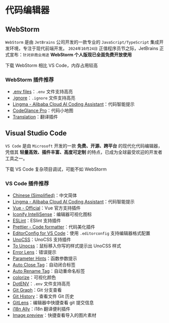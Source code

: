 <script setup>
import { NButton, NTag, NFlex } from 'naive-ui'

const download = (url) => window.open(url)
</script>

# 代码编辑器

## WebStorm

`WebStorm` 是由 `JetBrains` 公司开发的一款专业的 `JavaScript/TypeScript` 集成开发环境，专注于现代前端开发。
`2024年10月24日` 正值程序员节之际，JetBrains 正式宣布：`针对非商业用途` **WebStorm 个人版现已全面免费开放使用**

<NFlex align="center">
  <NButton type="primary" @click="download('https://www.jetbrains.com/webstorm/')">下载 WebStorm</NButton>
  <NTag type="warning">
    相比 VS Code，内存占用较高
  </NTag>
</NFlex>

### WebStorm 插件推荐

- [.env files](https://plugins.jetbrains.com/plugin/9525--env-files)：`.env` 文件支持高亮
- [.ignore](https://plugins.jetbrains.com/plugin/7495--ignore)：`.ignore` 文件支持高亮
- [Lingma - Alibaba Cloud AI Coding Assistant](https://plugins.jetbrains.com/plugin/17809-lingma--alibaba-cloud-ai-coding-assistant)：代码智能提示
- [CodeGlance Pro](https://plugins.jetbrains.com/plugin/18824-codeglance-pro)：代码小地图
- [Translation](https://plugins.jetbrains.com/plugin/8579-translation)：翻译插件

## Visual Studio Code

`VS Code` 是由 `Microsoft` 开发的一款 **免费、开源、跨平台** 的现代化代码编辑器，凭借其 **轻量高效、插件丰富、高度可定制** 的特点，已成为全球最受欢迎的开发者工具之一。

<NFlex align="center">
  <NButton type="primary" @click="download('https://code.visualstudio.com/')">下载 VS Code</NButton>
  <NTag type="warning">
    复杂项目调试，可能不如 WebStorm
  </NTag>
</NFlex>

### VS Code 插件推荐

- [Chinese (Simplified)](https://marketplace.visualstudio.com/items?itemName=MS-CEINTL.vscode-language-pack-zh-hans)：中文简体
- [Lingma - Alibaba Cloud AI Coding Assistant](https://marketplace.visualstudio.com/items?itemName=Alibaba-Cloud.tongyi-lingma)：代码智能提示
- [Vue - Official](https://marketplace.visualstudio.com/items?itemName=Vue.volar)：Vue 官方支持插件
- [Iconify IntelliSense](https://marketplace.visualstudio.com/items?itemName=antfu.iconify)：编辑器可视化图标
- [ESLint](https://marketplace.visualstudio.com/items?itemName=dbaeumer.vscode-eslint)：ESlint 支持插件
- [Prettier - Code formatter](https://marketplace.visualstudio.com/items?itemName=esbenp.prettier-vscode)：代码美化插件
- [EditorConfig for VS Code](https://marketplace.visualstudio.com/items?itemName=EditorConfig.EditorConfig)：使用 `.editorconfig` 支持编辑器格式配置
- [UnoCSS](https://marketplace.visualstudio.com/items?itemName=antfu.unocss)：UnoCSS 支持插件
- [To Unocss](https://marketplace.visualstudio.com/items?itemName=simonhe.to-unocss)：鼠标移入你写的样式提示出 UnoCSS 样式
- [Error Lens](https://marketplace.visualstudio.com/items?itemName=usernamehw.errorlens)：错误提示
- [Parameter Hints](https://marketplace.visualstudio.com/items?itemName=DominicVonk.parameter-hints)：函数参数提示
- [Auto Close Tag](https://marketplace.visualstudio.com/items?itemName=formulahendry.auto-close-tag)：自动闭合标签
- [Auto Rename Tag](https://marketplace.visualstudio.com/items?itemName=formulahendry.auto-rename-tag)：自动重命名标签
- [colorize](https://marketplace.visualstudio.com/items?itemName=kamikillerto.vscode-colorize)：可视化颜色
- [DotENV](https://marketplace.visualstudio.com/items?itemName=mikestead.dotenv)：`.env` 文件支持高亮
- [Git Graph](https://marketplace.visualstudio.com/items?itemName=mhutchie.git-graph)：Git 分支查看
- [Git History](https://marketplace.visualstudio.com/items?itemName=donjayamanne.githistory)：查看文件 Git 历史
- [GitLens](https://marketplace.visualstudio.com/items?itemName=eamodio.gitlens)：编辑器中快捷查看 git 提交信息
- [i18n Ally](https://marketplace.visualstudio.com/items?itemName=Lokalise.i18n-ally)：i18n 翻译便利插件
- [Image preview](https://marketplace.visualstudio.com/items?itemName=kisstkondoros.vscode-gutter-preview)：快捷查看导入的图片素材
